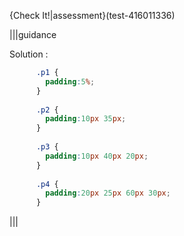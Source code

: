 {Check It!|assessment}(test-416011336)

|||guidance

Solution :

```css
      .p1 {
        padding:5%;
      }
      
      .p2 {
        padding:10px 35px;
      }
      
      .p3 {
        padding:10px 40px 20px;
      }
      
      .p4 {
        padding:20px 25px 60px 30px;
      }
```

|||